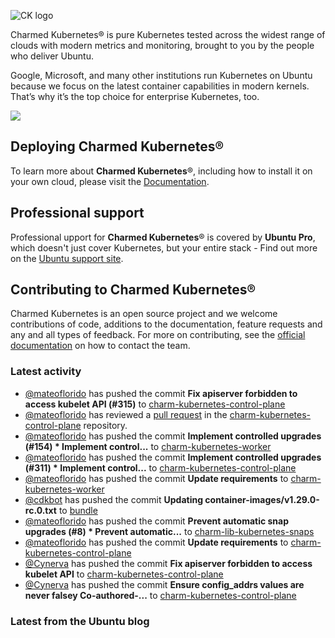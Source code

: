 ![CK logo](https://assets.ubuntu.com/v1/451d4cf4-Charmed+Kubernetes_RGB_onWhite_2022.svg)

Charmed Kubernetes® is pure Kubernetes tested across the widest range of clouds with modern metrics and monitoring, brought to you by the people who deliver Ubuntu.

Google, Microsoft, and many other institutions run Kubernetes on Ubuntu because we focus on the latest container capabilities in modern kernels. That’s why it’s the top choice for enterprise Kubernetes, too.

![](https://assets.ubuntu.com/v1/843c77b6-juju-at-a-glace.svg)

## Deploying Charmed Kubernetes®

To learn more about **Charmed Kubernetes**®, including how to install it on your own cloud, please visit the [Documentation][docs].

## Professional support

Professional upport for **Charmed Kubernetes**® is covered by **Ubuntu Pro**, which doesn't just cover Kubernetes, but your entire stack - Find out more on the [Ubuntu support site](https://ubuntu.com/support).

## Contributing to Charmed Kubernetes®

Charmed Kubernetes is an open source project and we welcome contributions of code, additions to the documentation, feature requests and any and all types of feedback. For more on contributing, see the [official documentation][get-in-touch] on how to contact the team.

<!-- LINKS -->
[docs]: https://ubuntu.com/kubernetes/docs
[get-in-touch]: https://ubuntu.com/kubernetes/docs/get-in-touch

### Latest activity

<!-- activity starts -->
 - [@mateoflorido](https://github.com/mateoflorido) has pushed the commit **Fix apiserver forbidden to access kubelet API (#315)** to [charm-kubernetes-control-plane](https://github.com/charmed-kubernetes/charm-kubernetes-control-plane)
 - [@mateoflorido](https://github.com/mateoflorido) has reviewed a [pull request](https://github.com/charmed-kubernetes/charm-kubernetes-control-plane/pull/315) in the [charm-kubernetes-control-plane](https://github.com/charmed-kubernetes/charm-kubernetes-control-plane) repository.
 - [@mateoflorido](https://github.com/mateoflorido) has pushed the commit **Implement controlled upgrades (#154)  * Implement control...** to [charm-kubernetes-worker](https://github.com/charmed-kubernetes/charm-kubernetes-worker)
 - [@mateoflorido](https://github.com/mateoflorido) has pushed the commit **Implement controlled upgrades (#311)  * Implement control...** to [charm-kubernetes-control-plane](https://github.com/charmed-kubernetes/charm-kubernetes-control-plane)
 - [@mateoflorido](https://github.com/mateoflorido) has pushed the commit **Update requirements** to [charm-kubernetes-worker](https://github.com/charmed-kubernetes/charm-kubernetes-worker)
 - [@cdkbot](https://github.com/cdkbot) has pushed the commit **Updating container-images/v1.29.0-rc.0.txt** to [bundle](https://github.com/charmed-kubernetes/bundle)
 - [@mateoflorido](https://github.com/mateoflorido) has pushed the commit **Prevent automatic snap upgrades (#8)  * Prevent automatic...** to [charm-lib-kubernetes-snaps](https://github.com/charmed-kubernetes/charm-lib-kubernetes-snaps)
 - [@mateoflorido](https://github.com/mateoflorido) has pushed the commit **Update requirements** to [charm-kubernetes-control-plane](https://github.com/charmed-kubernetes/charm-kubernetes-control-plane)
 - [@Cynerva](https://github.com/Cynerva) has pushed the commit **Fix apiserver forbidden to access kubelet API** to [charm-kubernetes-control-plane](https://github.com/charmed-kubernetes/charm-kubernetes-control-plane)
 - [@Cynerva](https://github.com/Cynerva) has pushed the commit **Ensure config_addrs values are never falsey  Co-authored-...** to [charm-kubernetes-control-plane](https://github.com/charmed-kubernetes/charm-kubernetes-control-plane)
<!-- activity ends -->

<!-- roadmap starts -->

<!-- roadmap ends -->

### Latest from the Ubuntu blog

<!-- blog starts -->

<!-- blog ends -->
